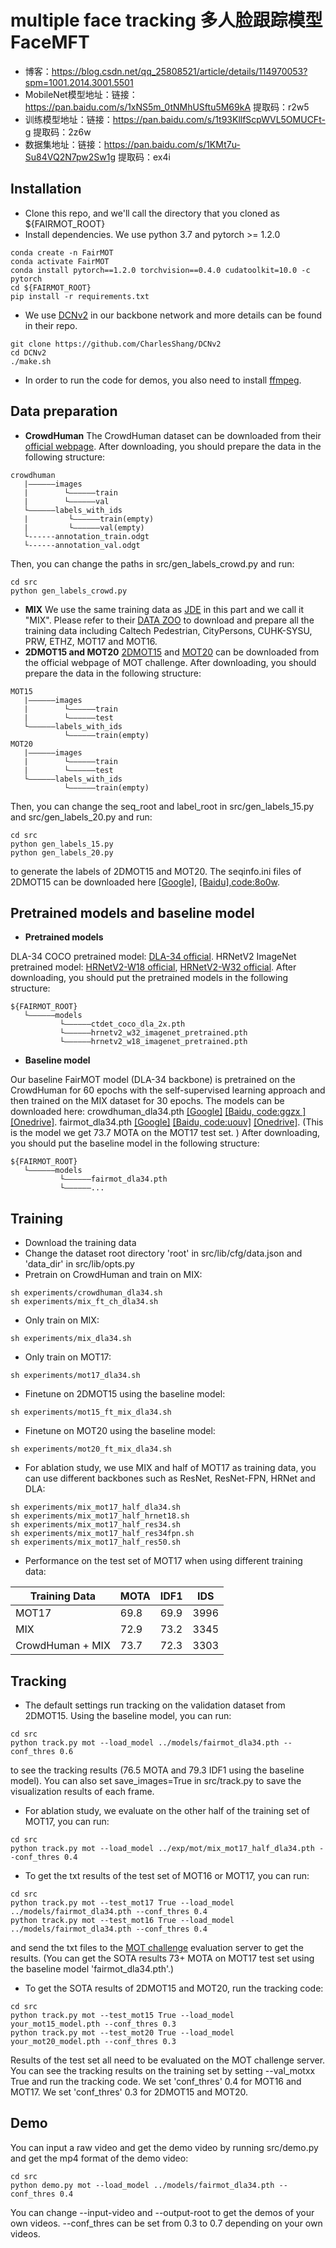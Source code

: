 # multiple face tracking 多人脸跟踪模型FaceMFT

* 博客：https://blog.csdn.net/qq_25808521/article/details/114970053?spm=1001.2014.3001.5501
* MobileNet模型地址：链接：https://pan.baidu.com/s/1xNS5m_0tNMhUSftu5M69kA 提取码：r2w5
* 训练模型地址：链接：https://pan.baidu.com/s/1t93KllfScpWVL5OMUCFt-g 提取码：2z6w
* 数据集地址：链接：https://pan.baidu.com/s/1KMt7u-Su84VQ2N7pw2Sw1g 提取码：ex4i

## Installation

* Clone this repo, and we'll call the directory that you cloned as ${FAIRMOT_ROOT}
* Install dependencies. We use python 3.7 and pytorch >= 1.2.0

```
conda create -n FairMOT
conda activate FairMOT
conda install pytorch==1.2.0 torchvision==0.4.0 cudatoolkit=10.0 -c pytorch
cd ${FAIRMOT_ROOT}
pip install -r requirements.txt
```

* We use [DCNv2](https://github.com/CharlesShang/DCNv2) in our backbone network and more details can be found in their repo. 

```
git clone https://github.com/CharlesShang/DCNv2
cd DCNv2
./make.sh
```

* In order to run the code for demos, you also need to install [ffmpeg](https://www.ffmpeg.org/).

## Data preparation

* **CrowdHuman**
  The CrowdHuman dataset can be downloaded from their [official webpage](https://www.crowdhuman.org). After downloading, you should prepare the data in the following structure:

```
crowdhuman
   |——————images
   |        └——————train
   |        └——————val
   └——————labels_with_ids
   |         └——————train(empty)
   |         └——————val(empty)
   └------annotation_train.odgt
   └------annotation_val.odgt
```

Then, you can change the paths in src/gen_labels_crowd.py and run:

```
cd src
python gen_labels_crowd.py
```

* **MIX**
  We use the same training data as [JDE](https://github.com/Zhongdao/Towards-Realtime-MOT) in this part and we call it "MIX". Please refer to their [DATA ZOO](https://github.com/Zhongdao/Towards-Realtime-MOT/blob/master/DATASET_ZOO.md) to download and prepare all the training data including Caltech Pedestrian, CityPersons, CUHK-SYSU, PRW, ETHZ, MOT17 and MOT16. 
* **2DMOT15 and MOT20** 
  [2DMOT15](https://motchallenge.net/data/2D_MOT_2015/) and [MOT20](https://motchallenge.net/data/MOT20/) can be downloaded from the official webpage of MOT challenge. After downloading, you should prepare the data in the following structure:

```
MOT15
   |——————images
   |        └——————train
   |        └——————test
   └——————labels_with_ids
            └——————train(empty)
MOT20
   |——————images
   |        └——————train
   |        └——————test
   └——————labels_with_ids
            └——————train(empty)
```

Then, you can change the seq_root and label_root in src/gen_labels_15.py and src/gen_labels_20.py and run:

```
cd src
python gen_labels_15.py
python gen_labels_20.py
```

to generate the labels of 2DMOT15 and MOT20. The seqinfo.ini files of 2DMOT15 can be downloaded here [[Google]](https://drive.google.com/open?id=1kJYySZy7wyETH4fKMzgJrYUrTfxKlN1w), [[Baidu],code:8o0w](https://pan.baidu.com/s/1zb5tBW7-YTzWOXpd9IzS0g).

## Pretrained models and baseline model

* **Pretrained models**

DLA-34 COCO pretrained model: [DLA-34 official](https://drive.google.com/file/d/1pl_-ael8wERdUREEnaIfqOV_VF2bEVRT/view).
HRNetV2 ImageNet pretrained model: [HRNetV2-W18 official](https://1drv.ms/u/s!Aus8VCZ_C_33cMkPimlmClRvmpw), [HRNetV2-W32 official](https://1drv.ms/u/s!Aus8VCZ_C_33dYBMemi9xOUFR0w).
After downloading, you should put the pretrained models in the following structure:

```
${FAIRMOT_ROOT}
   └——————models
           └——————ctdet_coco_dla_2x.pth
           └——————hrnetv2_w32_imagenet_pretrained.pth
           └——————hrnetv2_w18_imagenet_pretrained.pth
```

* **Baseline model**

Our baseline FairMOT model (DLA-34 backbone) is pretrained on the CrowdHuman for 60 epochs with the self-supervised learning approach and then trained on the MIX dataset for 30 epochs. The models can be downloaded here: 
crowdhuman_dla34.pth [[Google]](https://drive.google.com/file/d/1SFOhg_vos_xSYHLMTDGFVZBYjo8cr2fG/view?usp=sharing) [[Baidu, code:ggzx ]](https://pan.baidu.com/s/1JZMCVDyQnQCa5veO73YaMw) [[Onedrive]](https://microsoftapc-my.sharepoint.com/:u:/g/personal/v-yifzha_microsoft_com/EUsj0hkTNuhKkj9bo9kE7ZsBpmHvqDz6DylPQPhm94Y08w?e=3OF4XN).
fairmot_dla34.pth [[Google]](https://drive.google.com/file/d/1iqRQjsG9BawIl8SlFomMg5iwkb6nqSpi/view?usp=sharing) [[Baidu, code:uouv]](https://pan.baidu.com/s/1H1Zp8wrTKDk20_DSPAeEkg) [[Onedrive]](https://microsoftapc-my.sharepoint.com/:u:/g/personal/v-yifzha_microsoft_com/EWHN_RQA08BDoEce_qFW-ogBNUsb0jnxG3pNS3DJ7I8NmQ?e=p0Pul1). (This is the model we get 73.7 MOTA on the MOT17 test set. )
After downloading, you should put the baseline model in the following structure:

```
${FAIRMOT_ROOT}
   └——————models
           └——————fairmot_dla34.pth
           └——————...
```

## Training

* Download the training data
* Change the dataset root directory 'root' in src/lib/cfg/data.json and 'data_dir' in src/lib/opts.py
* Pretrain on CrowdHuman and train on MIX:

```
sh experiments/crowdhuman_dla34.sh
sh experiments/mix_ft_ch_dla34.sh
```

* Only train on MIX:

```
sh experiments/mix_dla34.sh
```

* Only train on MOT17:

```
sh experiments/mot17_dla34.sh
```

* Finetune on 2DMOT15 using the baseline model:

```
sh experiments/mot15_ft_mix_dla34.sh
```

* Finetune on MOT20 using the baseline model:

```
sh experiments/mot20_ft_mix_dla34.sh
```

* For ablation study, we use MIX and half of MOT17 as training data, you can use different backbones such as ResNet, ResNet-FPN, HRNet and DLA:

```
sh experiments/mix_mot17_half_dla34.sh
sh experiments/mix_mot17_half_hrnet18.sh
sh experiments/mix_mot17_half_res34.sh
sh experiments/mix_mot17_half_res34fpn.sh
sh experiments/mix_mot17_half_res50.sh
```

* Performance on the test set of MOT17 when using different training data:

| Training Data    | MOTA | IDF1 | IDS  |
| ---------------- | ---- | ---- | ---- |
| MOT17            | 69.8 | 69.9 | 3996 |
| MIX              | 72.9 | 73.2 | 3345 |
| CrowdHuman + MIX | 73.7 | 72.3 | 3303 |

## Tracking

* The default settings run tracking on the validation dataset from 2DMOT15. Using the baseline model, you can run:

```
cd src
python track.py mot --load_model ../models/fairmot_dla34.pth --conf_thres 0.6
```

to see the tracking results (76.5 MOTA and 79.3 IDF1 using the baseline model). You can also set save_images=True in src/track.py to save the visualization results of each frame. 

* For ablation study, we evaluate on the other half of the training set of MOT17, you can run:

```
cd src
python track.py mot --load_model ../exp/mot/mix_mot17_half_dla34.pth --conf_thres 0.4
```

* To get the txt results of the test set of MOT16 or MOT17, you can run:

```
cd src
python track.py mot --test_mot17 True --load_model ../models/fairmot_dla34.pth --conf_thres 0.4
python track.py mot --test_mot16 True --load_model ../models/fairmot_dla34.pth --conf_thres 0.4
```

and send the txt files to the [MOT challenge](https://motchallenge.net) evaluation server to get the results. (You can get the SOTA results 73+ MOTA on MOT17 test set using the baseline model 'fairmot_dla34.pth'.)

* To get the SOTA results of 2DMOT15 and MOT20, run the tracking code:

```
cd src
python track.py mot --test_mot15 True --load_model your_mot15_model.pth --conf_thres 0.3
python track.py mot --test_mot20 True --load_model your_mot20_model.pth --conf_thres 0.3
```

Results of the test set all need to be evaluated on the MOT challenge server. You can see the tracking results on the training set by setting --val_motxx True and run the tracking code. We set 'conf_thres' 0.4 for MOT16 and MOT17. We set 'conf_thres' 0.3 for 2DMOT15 and MOT20. 

## Demo

You can input a raw video and get the demo video by running src/demo.py and get the mp4 format of the demo video:

```
cd src
python demo.py mot --load_model ../models/fairmot_dla34.pth --conf_thres 0.4
```

You can change --input-video and --output-root to get the demos of your own videos.
--conf_thres can be set from 0.3 to 0.7 depending on your own videos.
